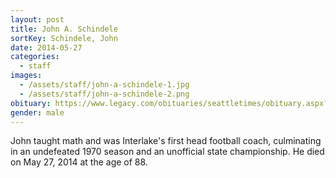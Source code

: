 ```yaml
---
layout: post
title: John A. Schindele
sortKey: Schindele, John
date: 2014-05-27
categories:
  - staff
images:
  - /assets/staff/john-a-schindele-1.jpg
  - /assets/staff/john-a-schindele-2.png
obituary: https://www.legacy.com/obituaries/seattletimes/obituary.aspx?n=John-Schindele&pid=171187024
gender: male
---
```

John taught math and was Interlake's first head football coach, culminating in an undefeated 1970 season and an unofficial state championship. He died on May 27, 2014 at the age of 88.
